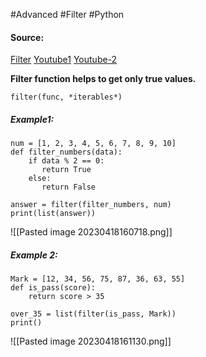 #Advanced #Filter #Python 

#### Source:
[Filter](https://www.learnpython.org/en/Map%2C_Filter%2C_Reduce)
[Youtube1](https://www.youtube.com/watch?v=2E21RpSOZSA)
[Youtube-2](https://www.youtube.com/watch?v=keJmkX-hFE0)

**Filter function helps to get only true values.**

```
filter(func, *iterables*)
```


##### Example1:
```
num = [1, 2, 3, 4, 5, 6, 7, 8, 9, 10]
def filter_numbers(data):
    if data % 2 == 0:
       return True
    else:
       return False

answer = filter(filter_numbers, num)
print(list(answer))
```

![[Pasted image 20230418160718.png]]


##### Example 2:
```
Mark = [12, 34, 56, 75, 87, 36, 63, 55]
def is_pass(score):
    return score > 35

over_35 = list(filter(is_pass, Mark))
print()
```

![[Pasted image 20230418161130.png]]

